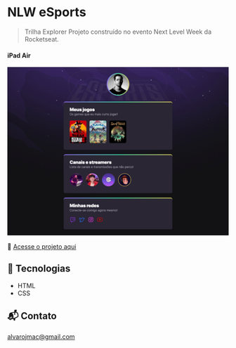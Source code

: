 # NLW eSports

> Trilha Explorer
Projeto construído no evento Next Level Week da Rocketseat.

#### iPad Air
![preview](./github/preview(iPad%20Air).png)

🔗 [Acesse o projeto aqui](https://alvarojmac.github.io/nlw-esports-explorer)

## 📡 Tecnologias

- HTML
- CSS

## 📬 Contato

alvarojmac@gmail.com
